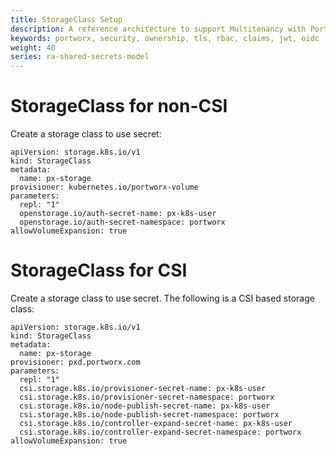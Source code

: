 ```yaml
---
title: StorageClass Setup
description: A reference architecture to support Multitenancy with Portworx and CSI
keywords: portworx, security, ownership, tls, rbac, claims, jwt, oidc
weight: 40
series: ra-shared-secrets-model
---
```


# StorageClass for non-CSI

Create a storage class to use secret:

```
apiVersion: storage.k8s.io/v1
kind: StorageClass
metadata:
  name: px-storage
provisioner: kubernetes.io/portworx-volume
parameters:
  repl: "1"
  openstorage.io/auth-secret-name: px-k8s-user
  openstorage.io/auth-secret-namespace: portworx
allowVolumeExpansion: true
```

# StorageClass for CSI

Create a storage class to use secret. The following is a CSI based storage class:

```
apiVersion: storage.k8s.io/v1
kind: StorageClass
metadata:
  name: px-storage
provisioner: pxd.portworx.com
parameters:
  repl: "1"
  csi.storage.k8s.io/provisioner-secret-name: px-k8s-user
  csi.storage.k8s.io/provisioner-secret-namespace: portworx
  csi.storage.k8s.io/node-publish-secret-name: px-k8s-user
  csi.storage.k8s.io/node-publish-secret-namespace: portworx
  csi.storage.k8s.io/controller-expand-secret-name: px-k8s-user
  csi.storage.k8s.io/controller-expand-secret-namespace: portworx
allowVolumeExpansion: true
```
